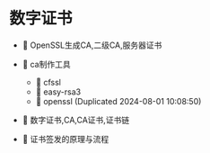 # 数字证书

* 📄 OpenSSL生成CA,二级CA,服务器证书
* 📑 ca制作工具

  * 📄 cfssl
  * 📄 easy-rsa3
  * 📄 openssl (Duplicated 2024-08-01 10:08:50)
* 📄 数字证书,CA,CA证书,证书链
* 📄 证书签发的原理与流程

　　‍
